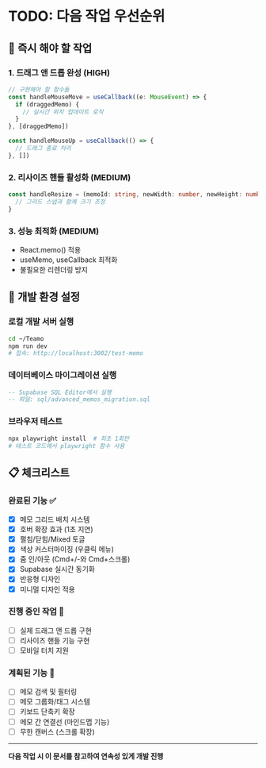 # TODO: 다음 작업 우선순위

## 🚨 즉시 해야 할 작업

### 1. 드래그 앤 드롭 완성 (HIGH)
```typescript
// 구현해야 할 함수들
const handleMouseMove = useCallback((e: MouseEvent) => {
  if (draggedMemo) {
    // 실시간 위치 업데이트 로직
  }
}, [draggedMemo])

const handleMouseUp = useCallback(() => {
  // 드래그 종료 처리
}, [])
```

### 2. 리사이즈 핸들 활성화 (MEDIUM)
```typescript
const handleResize = (memoId: string, newWidth: number, newHeight: number) => {
  // 그리드 스냅과 함께 크기 조정
}
```

### 3. 성능 최적화 (MEDIUM)
- React.memo() 적용
- useMemo, useCallback 최적화
- 불필요한 리렌더링 방지

## 🔧 개발 환경 설정

### 로컬 개발 서버 실행
```bash
cd ~/Teamo
npm run dev
# 접속: http://localhost:3002/test-memo
```

### 데이터베이스 마이그레이션 실행
```sql
-- Supabase SQL Editor에서 실행
-- 파일: sql/advanced_memos_migration.sql
```

### 브라우저 테스트
```bash
npx playwright install  # 최초 1회만
# 테스트 코드에서 playwright 함수 사용
```

## 📋 체크리스트

### 완료된 기능 ✅
- [x] 메모 그리드 배치 시스템
- [x] 호버 확장 효과 (1초 지연)
- [x] 펼침/닫힘/Mixed 토글
- [x] 색상 커스터마이징 (우클릭 메뉴)
- [x] 줌 인/아웃 (Cmd+/-와 Cmd+스크롤)
- [x] Supabase 실시간 동기화
- [x] 반응형 디자인
- [x] 미니멀 디자인 적용

### 진행 중인 작업 🔄
- [ ] 실제 드래그 앤 드롭 구현
- [ ] 리사이즈 핸들 기능 구현
- [ ] 모바일 터치 지원

### 계획된 기능 📅
- [ ] 메모 검색 및 필터링
- [ ] 메모 그룹화/태그 시스템
- [ ] 키보드 단축키 확장
- [ ] 메모 간 연결선 (마인드맵 기능)
- [ ] 무한 캔버스 (스크롤 확장)

---
**다음 작업 시 이 문서를 참고하여 연속성 있게 개발 진행**
